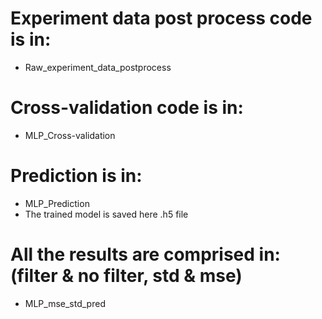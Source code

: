 # Experiment data post process code is in:
- Raw_experiment_data_postprocess
# Cross-validation code is in:
- MLP_Cross-validation
# Prediction is in:
- MLP_Prediction 
- The trained model is saved here .h5 file
# All the results are comprised in: (filter & no filter, std & mse)
- MLP_mse_std_pred
